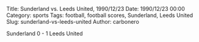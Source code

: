 Title: Sunderland vs. Leeds United, 1990/12/23
Date: 1990/12/23 00:00
Category: sports
Tags: football, football scores, Sunderland, Leeds United
Slug: sunderland-vs-leeds-united
Author: carbonero


Sunderland 0 - 1 Leeds United
